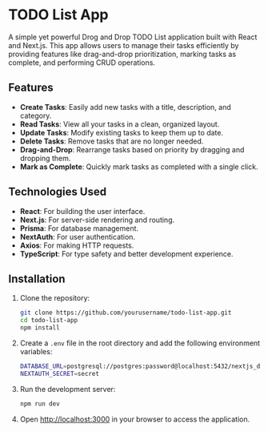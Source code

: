 # TODO List App

A simple yet powerful Drog and Drop TODO List application built with React and Next.js. This app allows users to manage their tasks efficiently by providing features like drag-and-drop prioritization, marking tasks as complete, and performing CRUD operations.

## Features

- **Create Tasks**: Easily add new tasks with a title, description, and category.
- **Read Tasks**: View all your tasks in a clean, organized layout.
- **Update Tasks**: Modify existing tasks to keep them up to date.
- **Delete Tasks**: Remove tasks that are no longer needed.
- **Drag-and-Drop**: Rearrange tasks based on priority by dragging and dropping them.
- **Mark as Complete**: Quickly mark tasks as completed with a single click.

## Technologies Used

- **React**: For building the user interface.
- **Next.js**: For server-side rendering and routing.
- **Prisma**: For database management.
- **NextAuth**: For user authentication.
- **Axios**: For making HTTP requests.
- **TypeScript**: For type safety and better development experience.

## Installation

1. Clone the repository:
   ```bash
   git clone https://github.com/yourusername/todo-list-app.git
   cd todo-list-app
   npm install
   ```

2. Create a `.env` file in the root directory and add the following environment variables:

   ```bash
   DATABASE_URL=postgresql://postgres:password@localhost:5432/nextjs_db
   NEXTAUTH_SECRET=secret
   ```
3. Run the development server:

   ```bash
   npm run dev
   ```

4. Open [http://localhost:3000](http://localhost:3000) in your browser to access the application.

